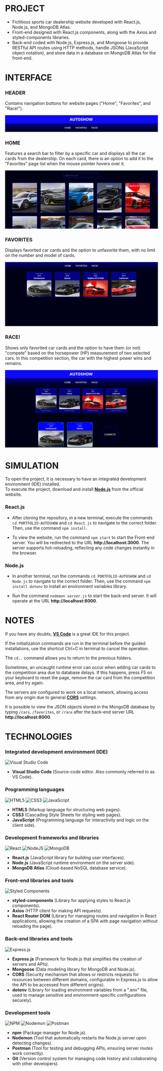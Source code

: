 # PROJECT
- Fictitious sports car dealership website developed with React.js, Node.js, and MongoDB Atlas.
- Front-end designed with React.js components, along with the Axios and styled-components libraries.
- Back-end coded with Node.js, Express.js, and Mongoose to provide RESTful API routes using HTTP methods, handle JSONs (JavaScript object notation), and store data in a database on MongoDB Atlas for the front-end.



###
# INTERFACE
### HEADER
Contains navigation buttons for website pages ("Home", "Favorites", and "Race!").

![Header](/React.js/public/Autoshow%20-%20Header.png)

### HOME
Features a search bar to filter by a specific car and displays all the car cards from the dealership. On each card, there is an option to add it to the "Favorites" page list when the mouse pointer hovers over it.

![Home](/React.js/public/Autoshow%20-%20Home.png)

### FAVORITES
Displays favorited car cards and the option to unfavorite them, with no limit on the number and model of cards.

![Favorites](/React.js/public/Autoshow%20-%20Favorites.png)

### RACE!
Shows only favorited car cards and the option to have them (or not) "compete" based on the horsepower (HP) measurement of two selected cars. In this competition section, the car with the highest power wins and remains.

![Race](/React.js/public/Autoshow%20-%20Race.png)



###
# SIMULATION
To open the project, it is necessary to have an integrated development environment (IDE) installed.
<br>
To execute the project, download and install **[Node.js](https://nodejs.org/en)** from the official website.

### React.js
- After cloning the repository, in a new terminal, execute the commands `cd PORTFOLIO-AUTOSHOW` and `cd React.js` to navigate to the correct folder. Then, use the command `npm install`.

- To view the website, run the command `npm start` to start the Front-end server. You will be redirected to the URL **http://localhost:3000**. The server supports hot-reloading, reflecting any code changes instantly in the browser.

### Node.js
- In another terminal, run the commands `cd PORTFOLIO-AUTOSHOW` and `cd Node.js` to navigate to the correct folder. Then, use the command `npm install dotenv` to install an environment variables library.

- Run the command `nodemon server.js` to start the back-end server. It will operate at the URL **http://localhost:8000**.



###
# NOTES
If you have any doubts, **[VS Code](https://code.visualstudio.com/download)** is a great IDE for this project.

If the initialization commands are run in the terminal before the guided installations, use the shortcut Ctrl+C in terminal to cancel the operation.

The `cd..` command allows you to return to the previous folders.

Sometimes, an uncaught runtime error can occur when adding car cards to the competition area due to database delays. If this happens, press F5 on your keyboard to reset the page, remove the car card from the competition area, and try again.

The servers are configured to work on a local network, allowing access from any origin due to general **[CORS](https://developer.mozilla.org/en-US/docs/Web/HTTP/CORS)** settings.

It is possible to view the JSON objects stored in the MongoDB database by typing `/cars`, `/favorites`, or `/race` after the back-end server URL **http://localhost:8000**.



###
# TECHNOLOGIES
### Integrated development environment (IDE)
![Visual Studio Code](https://img.shields.io/badge/Visual%20Studio%20Code-0078d7.svg?style=for-the-badge&logo=visual-studio-code&logoColor=white)
- **Visual Studio Code** (Source-code editor. Also commonly referred to as VS Code).

### Programming languages
![HTML5](https://img.shields.io/badge/html5-%23E34F26.svg?style=for-the-badge&logo=html5&logoColor=white)
![CSS3](https://img.shields.io/badge/css3-%231572B6.svg?style=for-the-badge&logo=css3&logoColor=white)
![JavaScript](https://img.shields.io/badge/javascript-%23323330.svg?style=for-the-badge&logo=javascript&logoColor=%23F7DF1E)
- **HTML5** (Markup language for structuring web pages).
- **CSS3** (Cascading Style Sheets for styling web pages).
- **JavaScript** (Programming language for interactivity and logic on the client side).

### Development frameworks and libraries
![React](https://img.shields.io/badge/react-%2320232a.svg?style=for-the-badge&logo=react&logoColor=%2361DAFB)
![NodeJS](https://img.shields.io/badge/node.js-6DA55F?style=for-the-badge&logo=node.js&logoColor=white)
![MongoDB](https://img.shields.io/badge/MongoDB-%234ea94b.svg?style=for-the-badge&logo=mongodb&logoColor=white)
- **React.js** (JavaScript library for building user interfaces).
- **Node.js** (JavaScript runtime environment on the server side).
- **MongoDB Atlas** (Cloud-based NoSQL database service).
  
### Front-end libraries and tools
![Styled Components](https://img.shields.io/badge/styled--components-DB7093?style=for-the-badge&logo=styled-components&logoColor=white)
- **styled-components** (Library for applying styles to React.js components).
- **Axios** (HTTP client for making API requests).
- **React Router DOM** (Library for managing routes and navigation in React applications, allowing the creation of a SPA with page navigation without reloading the page).

### Back-end libraries and tools
![Express.js](https://img.shields.io/badge/express.js-%23404d59.svg?style=for-the-badge&logo=express&logoColor=%2361DAFB)

- **Express.js** (Framework for Node.js that simplifies the creation of servers and APIs).
- **Mongoose** (Data modeling library for MongoDB and Node.js).
- **CORS** (Security mechanism that allows or restricts requests for resources between different domains, configurable in Express.js to allow the API to be accessed from different origins).
- **dotenv** (Library for loading environment variables from a ".env" file, used to manage sensitive and environment-specific configurations securely).

### Development tools
![NPM](https://img.shields.io/badge/NPM-%23CB3837.svg?style=for-the-badge&logo=npm&logoColor=white)
![Nodemon](https://img.shields.io/badge/NODEMON-%23323330.svg?style=for-the-badge&logo=nodemon&logoColor=%BBDEAD)
![Postman](https://img.shields.io/badge/Postman-FF6C37?style=for-the-badge&logo=postman&logoColor=white)
- **npm** (Package manager for Node.js).
- **Nodemon** (Tool that automatically restarts the Node.js server upon detecting changes).
- **Postman** (Tool for testing and debugging APIs, ensuring server routes work correctly).
- **Git** (Version control system for managing code history and collaborating with other developers).
